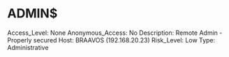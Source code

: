 # ADMIN$

Access_Level: None
Anonymous_Access: No
Description: Remote Admin - Properly secured
Host: BRAAVOS (192.168.20.23)
Risk_Level: Low
Type: Administrative